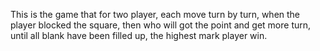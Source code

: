 This is the game that for two player, each move turn by turn,
when the player blocked the square,
then who will got the point and get more turn, 
until all blank have been filled up, the highest mark player win.
